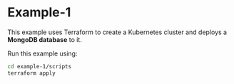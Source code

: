 # Example-1

This example uses Terraform to create a Kubernetes cluster and deploys a **MongoDB database** to it.

Run this example using:

```bash
cd example-1/scripts
terraform apply
```